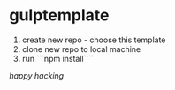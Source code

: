 # gulptemplate
1. create new repo - choose this template 
2. clone new repo to local machine 
3. run ```npm install````

*happy hacking*